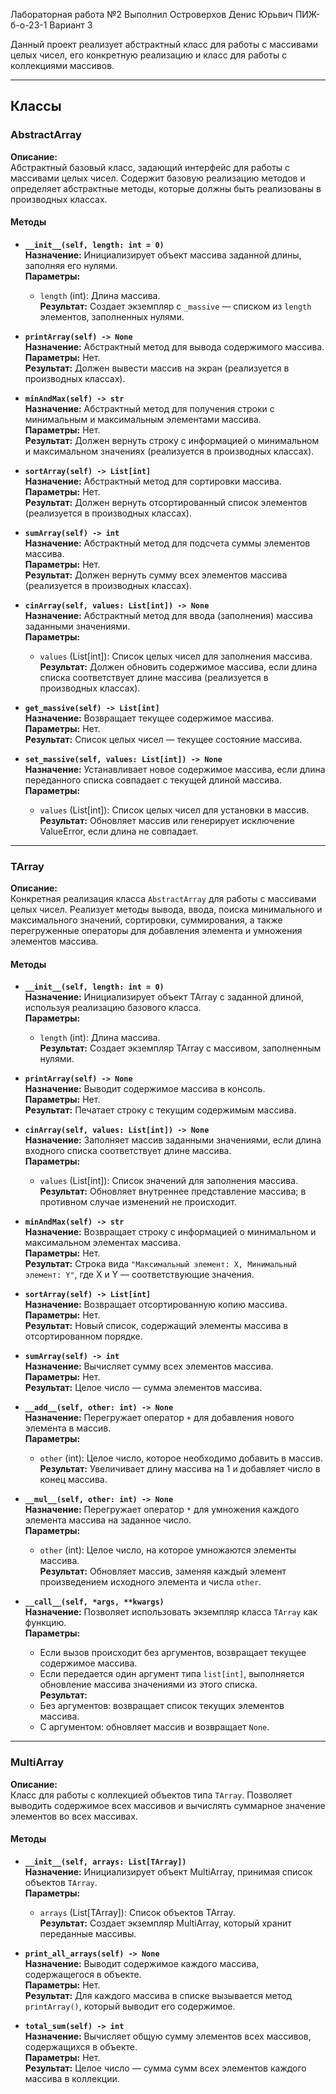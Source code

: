 Лабораторная работа №2 
Выполнил Островерхов Денис Юрьвич ПИЖ-б-о-23-1
Вариант 3 

Данный проект реализует абстрактный класс для работы с массивами целых чисел, его конкретную реализацию и класс для работы с коллекциями массивов.

---

## Классы

### AbstractArray

**Описание:**  
Абстрактный базовый класс, задающий интерфейс для работы с массивами целых чисел. Содержит базовую реализацию методов и определяет абстрактные методы, которые должны быть реализованы в производных классах.

#### Методы

- **`__init__(self, length: int = 0)`**  
  **Назначение:** Инициализирует объект массива заданной длины, заполняя его нулями.  
  **Параметры:**  
  - `length` (int): Длина массива.  
  **Результат:** Создает экземпляр с `_massive` — списком из `length` элементов, заполненных нулями.

- **`printArray(self) -> None`**  
  **Назначение:** Абстрактный метод для вывода содержимого массива.  
  **Параметры:** Нет.  
  **Результат:** Должен вывести массив на экран (реализуется в производных классах).

- **`minAndMax(self) -> str`**  
  **Назначение:** Абстрактный метод для получения строки с минимальным и максимальным элементами массива.  
  **Параметры:** Нет.  
  **Результат:** Должен вернуть строку с информацией о минимальном и максимальном значениях (реализуется в производных классах).

- **`sortArray(self) -> List[int]`**  
  **Назначение:** Абстрактный метод для сортировки массива.  
  **Параметры:** Нет.  
  **Результат:** Должен вернуть отсортированный список элементов (реализуется в производных классах).

- **`sumArray(self) -> int`**  
  **Назначение:** Абстрактный метод для подсчета суммы элементов массива.  
  **Параметры:** Нет.  
  **Результат:** Должен вернуть сумму всех элементов массива (реализуется в производных классах).

- **`cinArray(self, values: List[int]) -> None`**  
  **Назначение:** Абстрактный метод для ввода (заполнения) массива заданными значениями.  
  **Параметры:**  
  - `values` (List[int]): Список целых чисел для заполнения массива.  
  **Результат:** Должен обновить содержимое массива, если длина списка соответствует длине массива (реализуется в производных классах).

- **`get_massive(self) -> List[int]`**  
  **Назначение:** Возвращает текущее содержимое массива.  
  **Параметры:** Нет.  
  **Результат:** Список целых чисел — текущее состояние массива.

- **`set_massive(self, values: List[int]) -> None`**  
  **Назначение:** Устанавливает новое содержимое массива, если длина переданного списка совпадает с текущей длиной массива.  
  **Параметры:**  
  - `values` (List[int]): Список целых чисел для установки в массив.  
  **Результат:** Обновляет массив или генерирует исключение ValueError, если длина не совпадает.

---

### TArray

**Описание:**  
Конкретная реализация класса `AbstractArray` для работы с массивами целых чисел. Реализует методы вывода, ввода, поиска минимального и максимального значений, сортировки, суммирования, а также перегруженные операторы для добавления элемента и умножения элементов массива.

#### Методы

- **`__init__(self, length: int = 0)`**  
  **Назначение:** Инициализирует объект TArray с заданной длиной, используя реализацию базового класса.  
  **Параметры:**  
  - `length` (int): Длина массива.  
  **Результат:** Создает экземпляр TArray с массивом, заполненным нулями.

- **`printArray(self) -> None`**  
  **Назначение:** Выводит содержимое массива в консоль.  
  **Параметры:** Нет.  
  **Результат:** Печатает строку с текущим содержимым массива.

- **`cinArray(self, values: List[int]) -> None`**  
  **Назначение:** Заполняет массив заданными значениями, если длина входного списка соответствует длине массива.  
  **Параметры:**  
  - `values` (List[int]): Список значений для заполнения массива.  
  **Результат:** Обновляет внутреннее представление массива; в противном случае изменений не происходит.

- **`minAndMax(self) -> str`**  
  **Назначение:** Возвращает строку с информацией о минимальном и максимальном элементах массива.  
  **Параметры:** Нет.  
  **Результат:** Строка вида `"Максимальный элемент: X, Минимальный элемент: Y"`, где X и Y — соответствующие значения.

- **`sortArray(self) -> List[int]`**  
  **Назначение:** Возвращает отсортированную копию массива.  
  **Параметры:** Нет.  
  **Результат:** Новый список, содержащий элементы массива в отсортированном порядке.

- **`sumArray(self) -> int`**  
  **Назначение:** Вычисляет сумму всех элементов массива.  
  **Параметры:** Нет.  
  **Результат:** Целое число — сумма элементов массива.

- **`__add__(self, other: int) -> None`**  
  **Назначение:** Перегружает оператор `+` для добавления нового элемента в массив.  
  **Параметры:**  
  - `other` (int): Целое число, которое необходимо добавить в массив.  
  **Результат:** Увеличивает длину массива на 1 и добавляет число в конец массива.

- **`__mul__(self, other: int) -> None`**  
  **Назначение:** Перегружает оператор `*` для умножения каждого элемента массива на заданное число.  
  **Параметры:**  
  - `other` (int): Целое число, на которое умножаются элементы массива.  
  **Результат:** Обновляет массив, заменяя каждый элемент произведением исходного элемента и числа `other`.
  
- **`__call__(self, *args, **kwargs)`**  
  **Назначение:** Позволяет использовать экземпляр класса `TArray` как функцию.  
  **Параметры:**  
  - Если вызов происходит без аргументов, возвращает текущее содержимое массива.  
  - Если передается один аргумент типа `list[int]`, выполняется обновление массива значениями из этого списка.  
  **Результат:**  
  - Без аргументов: возвращает список текущих элементов массива.  
  - С аргументом: обновляет массив и возвращает `None`.

---

### MultiArray

**Описание:**  
Класс для работы с коллекцией объектов типа `TArray`. Позволяет выводить содержимое всех массивов и вычислять суммарное значение элементов во всех массивах.

#### Методы

- **`__init__(self, arrays: List[TArray])`**  
  **Назначение:** Инициализирует объект MultiArray, принимая список объектов `TArray`.  
  **Параметры:**  
  - `arrays` (List[TArray]): Список объектов TArray.  
  **Результат:** Создает экземпляр MultiArray, который хранит переданные массивы.

- **`print_all_arrays(self) -> None`**  
  **Назначение:** Выводит содержимое каждого массива, содержащегося в объекте.  
  **Параметры:** Нет.  
  **Результат:** Для каждого массива в списке вызывается метод `printArray()`, который выводит его содержимое.

- **`total_sum(self) -> int`**  
  **Назначение:** Вычисляет общую сумму элементов всех массивов, содержащихся в объекте.  
  **Параметры:** Нет.  
  **Результат:** Целое число — сумма сумм всех элементов каждого массива в коллекции.

